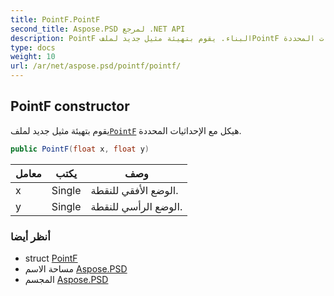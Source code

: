 ```yaml
---
title: PointF.PointF
second_title: Aspose.PSD لمرجع .NET API
description: PointF البناء. يقوم بتهيئة مثيل جديد لملفPointF هيكل مع الإحداثيات المحددة.
type: docs
weight: 10
url: /ar/net/aspose.psd/pointf/pointf/
---
```

## PointF constructor

يقوم بتهيئة مثيل جديد لملف[`PointF`](../) هيكل مع الإحداثيات المحددة.

```csharp
public PointF(float x, float y)
```

| معامل | يكتب | وصف |
| --- | --- | --- |
| x | Single | الوضع الأفقي للنقطة. |
| y | Single | الوضع الرأسي للنقطة. |

### أنظر أيضا

* struct [PointF](../)
* مساحة الاسم [Aspose.PSD](../../pointf/)
* المجسم [Aspose.PSD](../../../)


